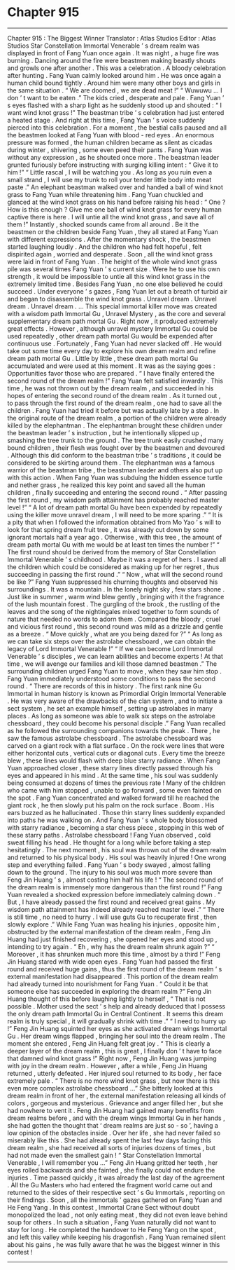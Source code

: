
# Chapter 915


---

Chapter 915 : The Biggest Winner
Translator :
Atlas Studios
Editor :
Atlas Studios
Star Constellation Immortal Venerable ’ s dream realm was displayed in front of Fang Yuan once again .
It was night , a huge fire was burning .
Dancing around the fire were beastmen making beastly shouts and growls one after another .
This was a celebration .
A bloody celebration after hunting .
Fang Yuan calmly looked around him .
He was once again a human child bound tightly . Around him were many other boys and girls in the same situation .
“ We are doomed , we are dead meat !”
“ Wuwuwu … I don ’ t want to be eaten .”
The kids cried , desperate and pale .
Fang Yuan ’ s eyes flashed with a sharp light as he suddenly stood up and shouted : “ I want wind knot grass !”
The beastman tribe ’ s celebration had just entered a heated stage .
And right at this time , Fang Yuan ’ s voice suddenly pierced into this celebration .
For a moment , the bestial calls paused and all the beastmen looked at Fang Yuan with blood - red eyes .
An enormous pressure was formed , the human children became as silent as cicadas during winter , shivering , some even peed their pants .
Fang Yuan was without any expression , as he shouted once more .
The beastman leader grunted furiously before instructing with surging killing intent : “ Give it to him !”
“ Little rascal , I will be watching you . As long as you ruin even a small strand , I will use my trunk to roll your tender little body into meat paste .” An elephant beastman walked over and handed a ball of wind knot grass to Fang Yuan while threatening him .
Fang Yuan chuckled and glanced at the wind knot grass on his hand before raising his head : “ One ? How is this enough ? Give me one ball of wind knot grass for every human captive there is here . I will untie all the wind knot grass , and save all of them !”
Instantly , shocked sounds came from all around .
Be it the beastmen or the children beside Fang Yuan , they all stared at Fang Yuan with different expressions .
After the momentary shock , the beastmen started laughing loudly .
And the children who had felt hopeful , felt dispirited again , worried and desperate .
Soon , all the wind knot grass were laid in front of Fang Yuan .
The height of the whole wind knot grass pile was several times Fang Yuan ’ s current size .
Were he to use his own strength , it would be impossible to untie all this wind knot grass in the extremely limited time .
Besides Fang Yuan , no one else believed he could succeed .
Under everyone ’ s gazes , Fang Yuan let out a breath of turbid air and began to disassemble the wind knot grass .
Unravel dream .
Unravel dream .
Unravel dream .
…
This special immortal killer move was created with a wisdom path Immortal Gu , Unravel Mystery , as the core and several supplementary dream path mortal Gu .
Right now , it produced extremely great effects .
However , although unravel mystery Immortal Gu could be used repeatedly , other dream path mortal Gu would be expended after continuous use .
Fortunately , Fang Yuan had never slacked off .
He would take out some time every day to explore his own dream realm and refine dream path mortal Gu .
Little by little , these dream path mortal Gu accumulated and were used at this moment . It was as the saying goes : Opportunities favor those who are prepared .
“ I have finally entered the second round of the dream realm !” Fang Yuan felt satisfied inwardly .
This time , he was not thrown out by the dream realm , and succeeded in his hopes of entering the second round of the dream realm .
As it turned out , to pass through the first round of the dream realm , one had to save all the children .
Fang Yuan had tried it before but was actually late by a step .
In the original route of the dream realm , a portion of the children were already killed by the elephantman .
The elephantman brought these children under the beastman leader ’ s instruction , but he intentionally slipped up , smashing the tree trunk to the ground .
The tree trunk easily crushed many bound children , their flesh was fought over by the beastmen and devoured .
Although this did conform to the beastman tribe ’ s traditions , it could be considered to be skirting around them .
The elephantman was a famous warrior of the beastman tribe , the beastman leader and others also put up with this action .
When Fang Yuan was subduing the hidden essence turtle and nether grass , he realized this key point and saved all the human children , finally succeeding and entering the second round .
“ After passing the first round , my wisdom path attainment has probably reached master level !”
“ A lot of dream path mortal Gu have been expended by repeatedly using the killer move unravel dream , I will need to be more sparing .”
“ It is a pity that when I followed the information obtained from Mo Yao ’ s will to look for that spring dream fruit tree , it was already cut down by some ignorant mortals half a year ago . Otherwise , with this tree , the amount of dream path mortal Gu with me would be at least ten times the number !”
“ The first round should be derived from the memory of Star Constellation Immortal Venerable ’ s childhood . Maybe it was a regret of hers . I saved all the children which could be considered as making up for her regret , thus succeeding in passing the first round .”
“ Now , what will the second round be like ?”
Fang Yuan suppressed his churning thoughts and observed his surroundings .
It was a mountain .
In the lonely night sky , few stars shone .
Just like in summer , warm wind blew gently , bringing with it the fragrance of the lush mountain forest .
The gurgling of the brook , the rustling of the leaves and the song of the nightingales mixed together to form sounds of nature that needed no words to adorn them .
Compared the bloody , cruel and vicious first round , this second round was mild as a drizzle and gentle as a breeze .
“ Move quickly , what are you being dazed for ?”
“ As long as we can take six steps over the astrolabe chessboard , we can obtain the legacy of Lord Immortal Venerable !”
“ If we can become Lord Immortal Venerable ’ s disciples , we can learn abilities and become experts ! At that time , we will avenge our families and kill those damned beastmen .”
The surrounding children urged Fang Yuan to move , when they saw him stop .
Fang Yuan immediately understood some conditions to pass the second round .
“ There are records of this in history . The first rank nine Gu Immortal in human history is known as Primordial Origin Immortal Venerable . He was very aware of the drawbacks of the clan system , and to initiate a sect system , he set an example himself , setting up astrolabes in many places . As long as someone was able to walk six steps on the astrolabe chessboard , they could become his personal disciple .”
Fang Yuan recalled as he followed the surrounding companions towards the peak .
There , he saw the famous astrolabe chessboard .
The astrolabe chessboard was carved on a giant rock with a flat surface .
On the rock were lines that were either horizontal cuts , vertical cuts or diagonal cuts .
Every time the breeze blew , these lines would flash with deep blue starry radiance .
When Fang Yuan approached closer , these starry lines directly passed through his eyes and appeared in his mind .
At the same time , his soul was suddenly being consumed at dozens of times the previous rate !
Many of the children who came with him stopped , unable to go forward , some even fainted on the spot .
Fang Yuan concentrated and walked forward till he reached the giant rock , he then slowly put his palm on the rock surface .
Boom .
His ears buzzed as he hallucinated .
Those thin starry lines suddenly expanded into paths he was walking on . And Fang Yuan ’ s whole body blossomed with starry radiance , becoming a star chess piece , stopping in this web of these starry paths .
Astrolabe chessboard !
Fang Yuan observed , cold sweat filling his head .
He thought for a long while before taking a step hesitatingly .
The next moment , his soul was thrown out of the dream realm and returned to his physical body .
His soul was heavily injured !
One wrong step and everything failed .
Fang Yuan ’ s body swayed , almost falling down to the ground . The injury to his soul was much more severe than Feng Jin Huang ’ s , almost costing him half his life !
“ The second round of the dream realm is immensely more dangerous than the first round !”
Fang Yuan revealed a shocked expression before immediately calming down .
“ But , I have already passed the first round and received great gains . My wisdom path attainment has indeed already reached master level .”
“ There is still time , no need to hurry . I will use guts Gu to recuperate first , then slowly explore .”
While Fang Yuan was healing his injuries , opposite him , obstructed by the external manifestation of the dream realm , Feng Jin Huang had just finished recovering , she opened her eyes and stood up , intending to try again .
“ Eh , why has the dream realm shrunk again ?”
“ Moreover , it has shrunken much more this time , almost by a third !”
Feng Jin Huang stared with wide open eyes .
Fang Yuan had passed the first round and received huge gains , thus the first round of the dream realm ’ s external manifestation had disappeared .
This portion of the dream realm had already turned into nourishment for Fang Yuan .
“ Could it be that someone else has succeeded in exploring the dream realm ?” Feng Jin Huang thought of this before laughing lightly to herself , “ That is not possible . Mother used the sect ’ s help and already deduced that I possess the only dream path Immortal Gu in Central Continent . It seems this dream realm is truly special , it will gradually shrink with time .”
“ I need to hurry up !” Feng Jin Huang squinted her eyes as she activated dream wings Immortal Gu .
Her dream wings flapped , bringing her soul into the dream realm .
The moment she entered , Feng Jin Huang felt great joy .
“ This is clearly a deeper layer of the dream realm , this is great , I finally don ’ t have to face that damned wind knot grass !” Right now , Feng Jin Huang was jumping with joy in the dream realm .
However , after a while , Feng Jin Huang returned , utterly defeated .
Her injured soul returned to its body , her face extremely pale .
“ There is no more wind knot grass , but now there is this even more complex astrolabe chessboard …” She bitterly looked at this dream realm in front of her , the external manifestation releasing all kinds of colors , gorgeous and mysterious .
Grievance and anger filled her , but she had nowhere to vent it .
Feng Jin Huang had gained many benefits from dream realms before , and with the dream wings Immortal Gu in her hands , she had gotten the thought that ‘ dream realms are just so - so ’, having a low opinion of the obstacles inside .
Over her life , she had never failed so miserably like this .
She had already spent the last few days facing this dream realm , she had received all sorts of injuries dozens of times , but had not made even the smallest gain !
“ Star Constellation Immortal Venerable , I will remember you …” Feng Jin Huang gritted her teeth , her eyes rolled backwards and she fainted , she finally could not endure the injuries .
Time passed quickly , it was already the last day of the agreement .
All the Gu Masters who had entered the fragment world came out and returned to the sides of their respective sect ’ s Gu Immortals , reporting on their findings .
Soon , all the immortals ’ gazes gathered on Fang Yuan and He Feng Yang .
In this contest , Immortal Crane Sect without doubt monopolized the lead , not only eating meat , they did not even leave behind soup for others .
In such a situation , Fang Yuan naturally did not want to stay for long .
He completed the handover to He Feng Yang on the spot , and left this valley while keeping his dragonfish .
Fang Yuan remained silent about his gains , he was fully aware that he was the biggest winner in this contest !

---

